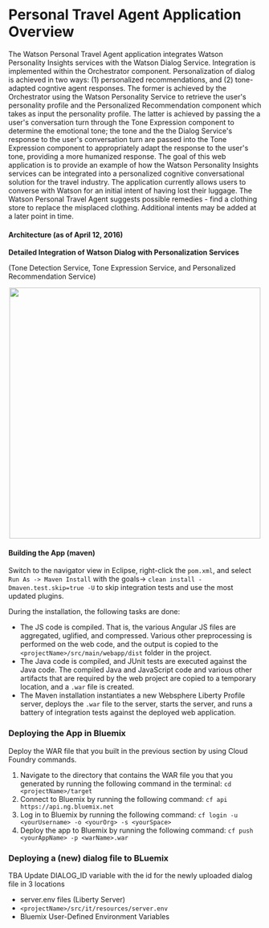 # Personal Travel Agent Application Overview
The Watson Personal Travel Agent application integrates Watson Personality Insights services with the Watson Dialog Service.  Integration is implemented within the Orchestrator component.  Personalization of dialog is achieved in two ways: (1) personalized recommendations, and (2) tone-adapted cogntive agent responses.  The former is achieved by the Orchestrator using the Watson Personality Service to retrieve the user's personality profile and the Personalized Recommendation component which takes as input the personality profile.  The latter is achieved by passing the a user's conversation turn through the Tone Expression component to determine the emotional tone;  the tone and the the Dialog Service's response to the user's conversation turn are passed into the Tone Expression component to appropriately adapt the response to the user's tone, providing a more humanized response.  The goal of this web application is to provide an example of how the Watson Personality Insights services can be integrated into a personalized cognitive conversational solution for the travel industry. The application currently allows users to converse with Watson for an initial intent of having lost their luggage.  The Watson Personal Travel Agent suggests possible remedies - find a clothing store to replace the misplaced clothing.  Additional intents may be added at a later point in time.

#### Architecture (as of April 12, 2016)

<p>
<b>Detailed Integration of Watson Dialog with Personalization Services</b>

(Tone Detection Service, Tone Expression Service, and Personalized Recommendation Service)
</p>
<p align="center">
  <img src="/Users/april/git/personal-travel-agent/SequenceDiagram1.png" width="500"/>
</p>


#### Building the App (maven)
Switch to the navigator view in Eclipse, right-click the `pom.xml`, and select `Run As -> Maven Install` with the goals-> `clean install -Dmaven.test.skip=true -U` to skip integration tests and use the most updated plugins.

During the installation, the following tasks are done:
* The JS code is compiled. That is, the various Angular JS files are aggregated, uglified, and compressed. Various other preprocessing is performed on the web code, and the output is copied to the `<projectName>/src/main/webapp/dist` folder in the project.
* The Java code is compiled, and JUnit tests are executed against the Java code. The compiled Java and JavaScript code and various other artifacts that are required by the web project are copied to a temporary location, and a `.war` file is created.
* The Maven installation instantiates a new Websphere Liberty Profile server, deploys the `.war` file to the server, starts the server, and runs a battery of integration tests against the deployed web application.

### Deploying the App in Bluemix
Deploy the WAR file that you built in the previous section by using Cloud Foundry commands.
1. Navigate to the directory that contains the WAR file you that you generated by running the following command in the terminal: 
    ``cd <projectName>/target``
2. Connect to Bluemix by running the following command: 
    ``cf api https://api.ng.bluemix.net``
3. Log in to Bluemix by running the following command: 
    ``cf login -u <yourUsername> -o <yourOrg> -s <yourSpace>``
4. Deploy the app to Bluemix by running the following command: 
    ``cf push <yourAppName> -p <warName>.war``

### Deploying a (new) dialog file to BLuemix
TBA
Update DIALOG_ID variable with the id for the newly uploaded dialog file in 3 locations
* server.env files (Liberty Server)
* ``<projectName>/src/it/resources/server.env`` 
* Bluemix User-Defined Environment Variables

